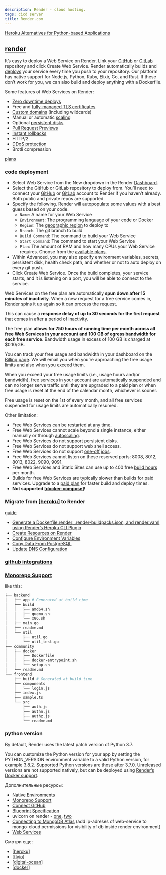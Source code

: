 ```yaml
---
description: Render - cloud hosting.
tags: cicd server
title: Render.com
---
```

[Heroku Alternatives for Python-based Applications](https://testdriven.io/blog/heroku-alternatives/)

## [render](https://render.com/)

It’s easy to deploy a Web Service on Render. Link your [GitHub](https://render.com/docs/github) or [GitLab](https://render.com/docs/gitlab) repository and click Create Web Service. Render automatically builds and [deploys](https://render.com/docs/deploys) your service every time you push to your repository. Our platform has native support for Node.js, Python, Ruby, Elixir, Go, and Rust. If these don’t work for you, we can also build and deploy anything with a Dockerfile.

Some features of Web Services on Render:

- [Zero downtime deploys](https://render.com/docs/deploys#zero-downtime-deploys)
- Free and [fully-managed TLS certificates](https://render.com/docs/tls)
- [Custom domains](https://render.com/docs/custom-domains) (including wildcards)
- Manual or automatic [scaling](https://render.com/docs/scaling)
- Optional [persistent disks](https://render.com/docs/disks)
- [Pull Request Previews](https://render.com/docs/pull-request-previews)
- [Instant rollbacks](https://render.com/docs/rollbacks)
- HTTP/2
- [DDoS protection](https://render.com/docs/ddos-protection)
- Brotli compression

[plans](https://render.com/pricing#services)

### code deployment

- Select Web Service from the New dropdown in the Render [Dashboard](https://dashboard.render.com/).
- Select the GitHub or GitLab repository to deploy from. You’ll need to connect your [GitHub](https://render.com/docs/github) or [GitLab](https://render.com/docs/gitlab) account to Render if you haven’t already. Both public and private repos are supported.
- Specify the following. Render will autopopulate some values with a best guess based on your code.
  - `Name`: A name for your Web Service
  - `Environment`: The programming language of your code or Docker
  - `Region`: The [geographic region](https://render.com/docs/regions) to deploy to
  - `Branch`: The git branch to build
  - `Build Command`: The command to build your Web Service
  - `Start Command`: The command to start your Web Service
  - `Plan`: The amount of RAM and how many CPUs your Web Service requires. Choose from the [available plans](https://render.com/pricing/#services).
- Within Advanced, you may also specify environment variables, secrets, persistent disk, health check path, and whether or not to auto deploy on every git push.
- Click Create Web Service. Once the build completes, your service starts, and it is listening on a port, you will be able to connect to the service.

Web Services on the free plan are automatically **spun down after 15 minutes of inactivity**. When a new request for a free service comes in, Render spins it up again so it can process the request.

This can cause a **response delay of up to 30 seconds for the first request** that comes in after a period of inactivity.

The free plan **allows for 750 hours of running time per month across all free Web Services in your account and 100 GB of egress bandwidth for each free service**. Bandwidth usage in excess of 100 GB is charged at $0.10/GB.

You can track your free usage and bandwidth in your dashboard on the [Billing page](https://dashboard.render.com/billing#free-plan). We will email you when you’re approaching the free usage limits and also when you exceed them.

When you exceed your free usage limits (i.e., usage hours and/or bandwidth), free services in your account are automatically suspended and can no longer serve traffic until they are upgraded to a paid plan or when free usage is reset at the end of the calendar month, whichever is sooner.

Free usage is reset on the 1st of every month, and all free services suspended for usage limits are automatically resumed.

Other limitation:

- Free Web Services can be restarted at any time.
- Free Web Services cannot scale beyond a single instance, either manually or through [autoscaling](https://render.com/docs/scaling).
- Free Web Services do not support persistent disks.
- Free Web Services do not support web shell access.
- Free Web Services do not support [one-off jobs](https://render.com/docs/jobs).
- Free Web Services cannot listen on these reserved ports: 8008, 8012, 8013, 8022, 9090, 9091.
- Free Web Services and Static Sites can use up to 400 free [build hours](https://render.com/docs/build-limits) per month.
- Builds for free Web Services are typically slower than builds for paid services. Upgrade to a [paid plan](https://render.com/pricing#services) for faster build and deploy times.
- **Not supported [[docker-compose]]!**

### Migrate from [[heroku]] to Render

[guide](https://render.com/docs/migrate-from-heroku)

- [Generate a Dockerfile.render, .render-buildpacks.json, and render.yaml using Render’s Heroku CLI Plugin](https://render.com/docs/migrate-from-heroku#step-1-generate-a-dockerfilerender-and-renderyaml)
- [Create Resources on Render](https://render.com/docs/migrate-from-heroku#step-2-create-resources-on-render)
- [Configure Environment Variables](https://render.com/docs/migrate-from-heroku#step-3-configure-environment-variables)
- [Copy Data From PostgreSQL](https://render.com/docs/migrate-from-heroku#step-4-copy-data-from-postgresql)
- [Update DNS Configuration](https://render.com/docs/migrate-from-heroku#step-5-update-dns-configuration)

### [github integrations](https://render.com/docs/github)

### [Monorepo Support](https://search.google.com/search-console?resource_id=https://konstantinklepikov.github.io/)

like this:

```sh
├── backend
│   ├── app # Generated at build time
│   ├── build
│   │   ├── amd64.sh
│   │   ├── quemu.sh
│   │   └── x86.sh
│   ├── main.go
│   ├── readme.md
│   └── util
│       ├── util.go
│       └── util_test.go
├── community
│   ├── docker
│   │   ├── Dockerfile
│   │   ├── docker-entrypoint.sh
│   │   └── setup.sh
│   └── readme.md
└── frontend
    ├── build # Generated at build time
    ├── components
    │   └── login.js
    ├── index.js
    ├── sample.ts
    └── src
        ├── auth.js
        ├── authn.js
        ├── authz.js
        └── readme.md
```

### python version

By default, Render uses the latest patch version of Python 3.7.

You can customize the Python version for your app by setting the PYTHON_VERSION environment variable to a valid Python version, for example 3.8.2. Supported Python versions are those after 3.7.0. Unreleased versions are not supported natively, but can be deployed using [Render’s Docker support](https://render.com/docs/docker).

Дополнительные ресурсы:

- [Native Environments](https://render.com/docs/native-environments)
- [Monorepo Support](https://render.com/docs/monorepo-support#settings-relative-to-root-directory)
- [Connect GitHub](https://render.com/docs/github)
- [Blueprint Specification](https://render.com/docs/blueprint-spec#environment)
- uvicorn on render - [one](https://community.render.com/t/uvicorn-service-starts-but-site-isnt-deployed/1273), [two](https://community.render.com/t/permission-denied-when-trying-to-deploy-fastapi-app-using-uvicorn/2829)
- [Connecting to MongoDB Atlas](https://render.com/docs/connect-to-mongodb-atlas) (add ip-adreses of web-service to mongo-cloud permissions for visibility of db inside render environment)
- [Web Services](https://render.com/docs/web-services)

Смотри еще:

- [[heroku]]
- [[flyio]]
- [[digital-ocean]]
- [[docker]]

[//begin]: # "Autogenerated link references for markdown compatibility"
[docker-compose]: docker-compose "Docker compose"
[heroku]: ../lists/heroku "Heroku"
[flyio]: flyio "Fly.io"
[digital-ocean]: ../lists/digital-ocean "Digital ocean"
[docker]: ../lists/docker "Docker"
[//end]: # "Autogenerated link references"